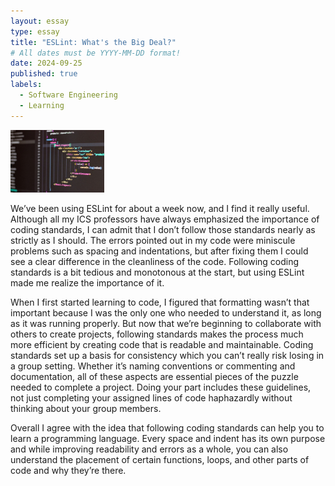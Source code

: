 ```yaml
---
layout: essay
type: essay
title: "ESLint: What's the Big Deal?"
# All dates must be YYYY-MM-DD format!
date: 2024-09-25
published: true
labels:
  - Software Engineering
  - Learning
---
```


<img width="150px" class="rounded float-start pe-4" src="../img/codingstand.jpg">

We’ve been using ESLint for about a week now, and I find it really useful. Although all my ICS professors have always emphasized the importance of coding standards, I can admit that I don’t follow those standards nearly as strictly as I should. The errors pointed out in my code were miniscule problems such as spacing and indentations, but after fixing them I could see a clear difference in the cleanliness of the code. Following coding standards is a bit tedious and monotonous at the start, but using ESLint made me realize the importance of it.
	
When I first started learning to code, I figured that formatting wasn’t that important because I was the only one who needed to understand it, as long as it was running properly. But now that we’re beginning to collaborate with others to create projects, following standards makes the process much more efficient by creating code that is readable and maintainable. Coding standards set up a basis for consistency which you can’t really risk losing in a group setting. Whether it’s naming conventions or commenting and documentation, all of these aspects are essential pieces of the puzzle needed to complete a project. Doing your part includes these guidelines, not just completing your assigned lines of code haphazardly without thinking about your group members.
	
Overall I agree with the idea that following coding standards can help you to learn a programming language. Every space and indent has its own purpose and while improving readability and errors as a whole, you can also understand the placement of certain functions, loops, and other parts of code and why they’re there.

